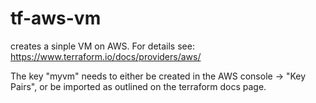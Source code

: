 # tf-aws-vm
creates a sinple VM on AWS. 
For details see: https://www.terraform.io/docs/providers/aws/

The key "myvm" needs to either be created in the AWS console -> "Key Pairs", or be imported as outlined on the terraform docs page.
